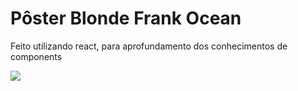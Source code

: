 <h1>Pôster Blonde Frank Ocean</h1>
<p>Feito utilizando react, para aprofundamento dos conhecimentos de components</h1>
<div>
<img src="https://github.com/not-felipe/Card-Component/assets/107265059/d85d76c7-c155-4024-a180-7466d1ac9da3" align="center" />
</div>
